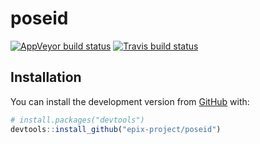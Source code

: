 
<!-- README.md is generated from README.Rmd. Please edit that file -->

# poseid

<!-- badges: start -->

[![AppVeyor build
status](https://ci.appveyor.com/api/projects/status/github/epix-project/poseid?branch=master&svg=true)](https://ci.appveyor.com/project/epix-project/poseid)
[![Travis build
status](https://travis-ci.org/epix-project/poseid.svg?branch=master)](https://travis-ci.org/epix-project/poseid)
<!-- badges: end -->

## Installation

You can install the development version from
[GitHub](https://github.com/) with:

``` r
# install.packages("devtools")
devtools::install_github("epix-project/poseid")
```
